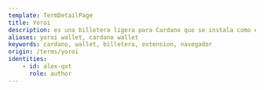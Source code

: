 ```yaml
---
template: TermDetailPage
title: Yoroi
description: es una billetera ligera para Cardano que se instala como extensión del navegador y se usa para administrar los saldos de ADA y realizar transacciones. Es una billetera simple, rápida y segura para uso diario desarrollada por Emurgo. [Más información](https://yoroi-wallet.com/#/).
aliases: yoroi wallet, cardano wallet
keywords: cardano, wallet, billetera, extension, navegador
origin: /terms/yoroi
identities: 
    - id: alex-qxt
      role: author
---
```

